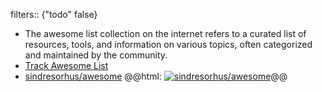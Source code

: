 filters:: {"todo" false}

- The awesome list collection on the internet refers to a curated list of resources, tools, and information on various topics, often categorized and maintained by the community.
- [Track Awesome List](https://www.trackawesomelist.com/)
- [sindresorhus/awesome](https://github.com/sindresorhus/awesome)
  @@html: <a href="https://github.com/sindresorhus/awesome/"><img src="https://github-readme-stats-astronomer.vercel.app/api/pin/?username=sindresorhus&repo=awesome&theme=tokyonight" alt="sindresorhus/awesome"/></a>@@